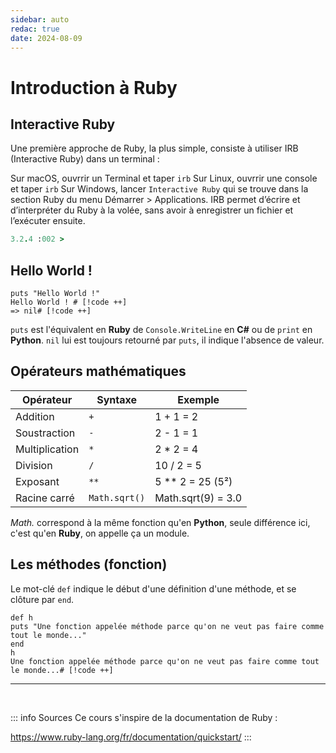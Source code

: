 ```yaml
---
sidebar: auto
redac: true
date: 2024-08-09
---
```

# Introduction à Ruby

## Interactive Ruby
Une première approche de Ruby, la plus simple, consiste à utiliser IRB (Interactive Ruby) dans un terminal :

Sur macOS, ouvrrir un Terminal et taper `irb`
Sur Linux, ouvrrir une console et taper `irb`
Sur Windows, lancer `Interactive Ruby` qui se trouve dans la section Ruby du menu Démarrer > Applications.
IRB permet d’écrire et d’interpréter du Ruby à la volée, sans avoir à enregistrer un fichier et l’exécuter ensuite.

```ruby
3.2.4 :002 > 
```

## Hello World !

```ruby:line-numbers=1 {2}
puts "Hello World !"
Hello World ! # [!code ++]
=> nil# [!code ++]
```

`puts` est l'équivalent en **Ruby** de `Console.WriteLine` en **C#** ou de `print` en **Python**.
`nil` lui est toujours retourné par `puts`, il indique l'absence de valeur.

## Opérateurs mathématiques

|Opérateur|Syntaxe|Exemple|
|-|-|-|
|Addition|`+`|1 + 1 = 2|
|Soustraction|`-`|2 - 1 = 1|
|Multiplication|`*`|2 * 2 = 4|
|Division|`/`|10 / 2 = 5|
|Exposant|`**`|5 ** 2 = 25 (5²)|
|Racine carré|`Math.sqrt()`|Math.sqrt(9) = 3.0|

*Math.* correspond à la même fonction qu'en **Python**, seule différence ici, c'est qu'en **Ruby**, on appelle ça un module.

## Les méthodes (fonction)

Le mot-clé `def` indique le début d'une définition d'une méthode, et se clôture par `end`. 

```ruby:line-numbers=1 {5}
def h
puts "Une fonction appelée méthode parce qu'on ne veut pas faire comme tout le monde..."
end
h
Une fonction appelée méthode parce qu'on ne veut pas faire comme tout le monde...# [!code ++]
```










<hr>
<br>

::: info Sources
Ce cours s'inspire de la documentation de Ruby :

https://www.ruby-lang.org/fr/documentation/quickstart/ <Badge type="tip" text="Gratuit" />
:::